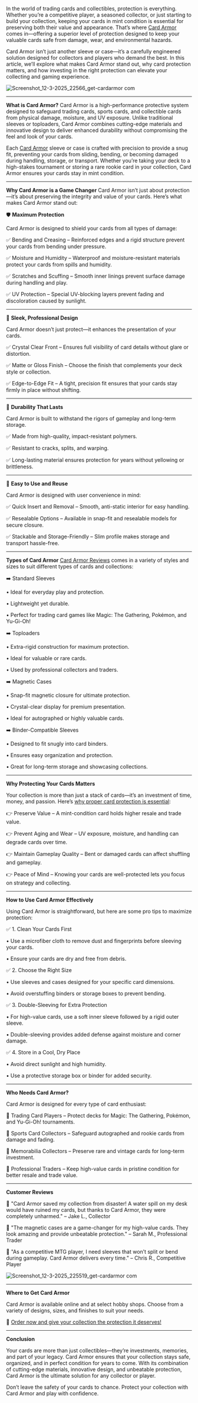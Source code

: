 In the world of trading cards and collectibles, protection is everything. Whether you’re a competitive player, a seasoned collector, or just starting to build your collection, keeping your cards in mint condition is essential for preserving both their value and appearance. That’s where [Card Armor](https://www.facebook.com/Card.Armor.United.States/) comes in—offering a superior level of protection designed to keep your valuable cards safe from damage, wear, and environmental hazards.

Card Armor isn’t just another sleeve or case—it’s a carefully engineered solution designed for collectors and players who demand the best. In this article, we’ll explore what makes Card Armor stand out, why card protection matters, and how investing in the right protection can elevate your collecting and gaming experience.

![Screenshot_12-3-2025_22566_get-cardarmor com](https://github.com/user-attachments/assets/2f748b6e-72a7-4a86-ae26-ff354d66d334)

________________________________________
**What is Card Armor?**
Card Armor is a high-performance protective system designed to safeguard trading cards, sports cards, and collectible cards from physical damage, moisture, and UV exposure. Unlike traditional sleeves or toploaders, Card Armor combines cutting-edge materials and innovative design to deliver enhanced durability without compromising the feel and look of your cards.

Each [Card Armor](https://dailynutraboost.com/card-armor-reviews/) sleeve or case is crafted with precision to provide a snug fit, preventing your cards from sliding, bending, or becoming damaged during handling, storage, or transport. Whether you’re taking your deck to a high-stakes tournament or storing a rare rookie card in your collection, Card Armor ensures your cards stay in mint condition.
________________________________________
**Why Card Armor is a Game Changer**
Card Armor isn’t just about protection—it’s about preserving the integrity and value of your cards. Here’s what makes Card Armor stand out:

🛡️ **Maximum Protection**

Card Armor is designed to shield your cards from all types of damage:

✅ Bending and Creasing – Reinforced edges and a rigid structure prevent your cards from bending under pressure.

✅ Moisture and Humidity – Waterproof and moisture-resistant materials protect your cards from spills and humidity.

✅ Scratches and Scuffing – Smooth inner linings prevent surface damage during handling and play.

✅ UV Protection – Special UV-blocking layers prevent fading and discoloration caused by sunlight.
________________________________________

🎨 **Sleek, Professional Design**

Card Armor doesn’t just protect—it enhances the presentation of your cards.

✅ Crystal Clear Front – Ensures full visibility of card details without glare or distortion.

✅ Matte or Gloss Finish – Choose the finish that complements your deck style or collection.

✅ Edge-to-Edge Fit – A tight, precision fit ensures that your cards stay firmly in place without shifting.
________________________________________

💪 **Durability That Lasts**

Card Armor is built to withstand the rigors of gameplay and long-term storage.

✅ Made from high-quality, impact-resistant polymers.

✅ Resistant to cracks, splits, and warping.

✅ Long-lasting material ensures protection for years without yellowing or brittleness.
________________________________________

🔄 **Easy to Use and Reuse**

Card Armor is designed with user convenience in mind:

✅ Quick Insert and Removal – Smooth, anti-static interior for easy handling.

✅ Resealable Options – Available in snap-fit and resealable models for secure closure.

✅ Stackable and Storage-Friendly – Slim profile makes storage and transport hassle-free.
________________________________________
**Types of Card Armor**
[Card Armor Reviews](https://www.facebook.com/Card.Armor.United.States/) comes in a variety of styles and sizes to suit different types of cards and collections:

➡️ Standard Sleeves

•	Ideal for everyday play and protection.

•	Lightweight yet durable.

•	Perfect for trading card games like Magic: The Gathering, Pokémon, and Yu-Gi-Oh!

➡️ Toploaders

•	Extra-rigid construction for maximum protection.

•	Ideal for valuable or rare cards.

•	Used by professional collectors and traders.

➡️ Magnetic Cases

•	Snap-fit magnetic closure for ultimate protection.

•	Crystal-clear display for premium presentation.

•	Ideal for autographed or highly valuable cards.

➡️ Binder-Compatible Sleeves

•	Designed to fit snugly into card binders.

•	Ensures easy organization and protection.

•	Great for long-term storage and showcasing collections.
________________________________________
**Why Protecting Your Cards Matters**

Your collection is more than just a stack of cards—it’s an investment of time, money, and passion. Here’s [why proper card protection is essential](https://card-armor-reviews.blogspot.com/2025/03/card-armor-united-states-reviews.html):

👉 Preserve Value – A mint-condition card holds higher resale and trade value.

👉 Prevent Aging and Wear – UV exposure, moisture, and handling can degrade cards over time.

👉 Maintain Gameplay Quality – Bent or damaged cards can affect shuffling and gameplay.

👉 Peace of Mind – Knowing your cards are well-protected lets you focus on strategy and collecting.
________________________________________

**How to Use Card Armor Effectively**

Using Card Armor is straightforward, but here are some pro tips to maximize protection:

✅ 1. Clean Your Cards First

•	Use a microfiber cloth to remove dust and fingerprints before sleeving your cards.

•	Ensure your cards are dry and free from debris.

✅ 2. Choose the Right Size

•	Use sleeves and cases designed for your specific card dimensions.

•	Avoid overstuffing binders or storage boxes to prevent bending.

✅ 3. Double-Sleeving for Extra Protection

•	For high-value cards, use a soft inner sleeve followed by a rigid outer sleeve.

•	Double-sleeving provides added defense against moisture and corner damage.

✅ 4. Store in a Cool, Dry Place

•	Avoid direct sunlight and high humidity.

•	Use a protective storage box or binder for added security.
________________________________________
**Who Needs Card Armor?**

Card Armor is designed for every type of card enthusiast:

🎯 Trading Card Players – Protect decks for Magic: The Gathering, Pokémon, and Yu-Gi-Oh! tournaments.

🎯 Sports Card Collectors – Safeguard autographed and rookie cards from damage and fading.

🎯 Memorabilia Collectors – Preserve rare and vintage cards for long-term investment.

🎯 Professional Traders – Keep high-value cards in pristine condition for better resale and trade value.
________________________________________

**Customer Reviews**

💬 "Card Armor saved my collection from disaster! A water spill on my desk would have ruined my cards, but thanks to Card Armor, they were completely unharmed." – Jake L., Collector

💬 "The magnetic cases are a game-changer for my high-value cards. They look amazing and provide unbeatable protection." – Sarah M., Professional Trader

💬 "As a competitive MTG player, I need sleeves that won’t split or bend during gameplay. Card Armor delivers every time." – Chris R., Competitive Player

![Screenshot_12-3-2025_225519_get-cardarmor com](https://github.com/user-attachments/assets/80950d53-3265-4221-a270-cad41b0689b2)

________________________________________
**Where to Get Card Armor**

Card Armor is available online and at select hobby shops. Choose from a variety of designs, sizes, and finishes to suit your needs.

🔗 [Order now and give your collection the protection it deserves!](https://dailynutraboost.com/try-card-armor/)
________________________________________
**Conclusion**

Your cards are more than just collectibles—they’re investments, memories, and part of your legacy. Card Armor ensures that your collection stays safe, organized, and in perfect condition for years to come. With its combination of cutting-edge materials, innovative design, and unbeatable protection, Card Armor is the ultimate solution for any collector or player.

Don’t leave the safety of your cards to chance. Protect your collection with Card Armor and play with confidence.
